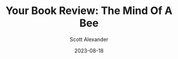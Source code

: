 ---
layout: podcast
title: "Your Book Review: The Mind Of A Bee"
author: Scott Alexander
description: https://astralcodexten.substack.com/p/your-book-review-the-mind-of-a-bee
date: 2023-08-18
length: 7253111
duration: 1813
guid: your-book-review-the-mind-of-a-bee
---